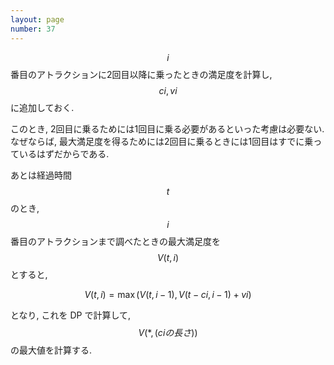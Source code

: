 ```yaml
---
layout: page
number: 37
---
```

$$i$$ 番目のアトラクションに2回目以降に乗ったときの満足度を計算し, $$ci, vi$$ に追加しておく.

このとき, 2回目に乗るためには1回目に乗る必要があるといった考慮は必要ない. なぜならば, 最大満足度を得るためには2回目に乗るときには1回目はすでに乗っているはずだからである.

あとは経過時間 $$t$$ のとき, $$i$$ 番目のアトラクションまで調べたときの最大満足度を $$V(t,i)$$ とすると,

$$
V(t,i) = \max(V(t, i - 1), V(t - ci, i - 1) + vi)
$$

となり, これを DP で計算して, $$V(\ast, (ciの長さ))$$ の最大値を計算する.

